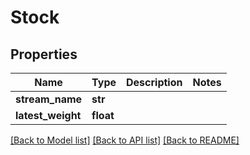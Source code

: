# Stock

## Properties
Name | Type | Description | Notes
------------ | ------------- | ------------- | -------------
**stream_name** | **str** |  | 
**latest_weight** | **float** |  | 

[[Back to Model list]](../README.md#documentation-for-models) [[Back to API list]](../README.md#documentation-for-api-endpoints) [[Back to README]](../README.md)


